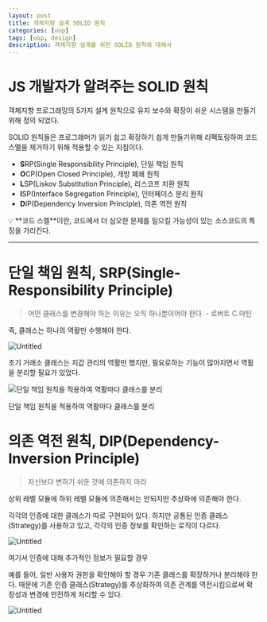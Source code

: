 ```yaml
---
layout: post
title: 객체지향 설계 SOLID 원칙
categories: [oop]
tags: [oop, design]
description: 객체지향 설계를 위한 SOLID 원칙에 대해서
---
```


# JS 개발자가 알려주는 SOLID 원칙

객체지향 프로그래밍의 5가지 설계 원칙으로 유지 보수와 확장이 쉬운 시스템을 만들기위해 정의 되었다.

SOLID 원칙들은 프로그래머가 읽기 쉽고 확장하기 쉽게 만들기위해 리팩토링하여 코드 스멜을 제거하기 위해 적용할 수 있는 지침이다.

- **S**RP(Single Responsibility Principle), 단일 책임 원칙
- **O**CP(Open Closed Principle), 개방 폐쇄 원칙
- **L**SP(Liskov Substitution Principle), 리스코프 치환 원칙
- **I**SP(Interface Segregation Principle), 인터페이스 분리 원칙
- **D**IP(Dependency Inversion Principle), 의존 역전 원칙

<aside>
💡 **코드 스멜**이란, 코드에서 더 심오한 문제를 일으킬 가능성이 있는 소스코드의 특징을 가리킨다.

</aside>

---

# 단일 책임 원칙, SRP(Single-Responsibility Principle)

> 어떤 클래스를 변경해야 하는 이유는 오직 하나뿐이어야 한다. - 로버트 C.마틴
> 

즉, 클래스는 하나의 역활만 수행해야 한다.

![Untitled](https://boy672820.github.io/assets/images/2022-04-03-solid/Untitled.png)

초기 거래소 클래스는 지갑 관리의 역활만 했지만, 필요로하는 기능이 많아지면서 역활을 분리할 필요가 있었다.

![단일 책임 원칙을 적용하여 역활마다 클래스를 분리](https://boy672820.github.io/assets/images/2022-04-03-solid/Untitled-1.png)

단일 책임 원칙을 적용하여 역활마다 클래스를 분리

# 의존 역전 원칙, DIP(Dependency-Inversion Principle)

> 자신보다 변하기 쉬운 것에 의존하지 마라
> 

상위 레벨 모듈에 하위 레벨 모듈에 의존해서는 안되지만 추상화에 의존해야 한다.

각각의 인증에 대한 클래스가 따로 구현되어 있다. 하지만 공통된 인증 클래스(Strategy)를 사용하고 있고, 각각의 인증 정보를 확인하는 로직이 다르다.

![Untitled](https://boy672820.github.io/assets/images/2022-04-03-solid/Untitled-2.png)

여기서 인증에 대해 추가적인 정보가 필요할 경우

예를 들어, 일반 사용자 권한을 확인해야 할 경우 기존 클래스를 확장하거나 분리해야 한다. 때문에 기존 인증 클래스(Strategy)를 추상화하여 의존 관계를 역전시킴으로써 확장성과 변경에 안전하게 처리할 수 있다.

![Untitled](https://boy672820.github.io/assets/images/2022-04-03-solid/Untitled-3.png)